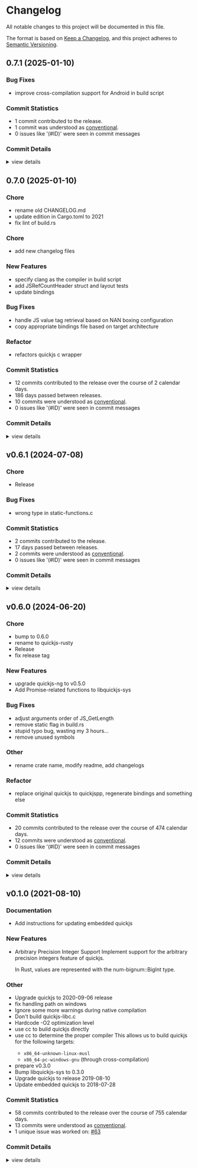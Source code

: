 # Changelog

All notable changes to this project will be documented in this file.

The format is based on [Keep a Changelog](https://keepachangelog.com/en/1.0.0/),
and this project adheres to [Semantic Versioning](https://semver.org/spec/v2.0.0.html).

## 0.7.1 (2025-01-10)

### Bug Fixes

 - <csr-id-8d5c593e0d09193fd1a5e6e8668f11c9dedbd45a/> improve cross-compilation support for Android in build script

### Commit Statistics

<csr-read-only-do-not-edit/>

 - 1 commit contributed to the release.
 - 1 commit was understood as [conventional](https://www.conventionalcommits.org).
 - 0 issues like '(#ID)' were seen in commit messages

### Commit Details

<csr-read-only-do-not-edit/>

<details><summary>view details</summary>

 * **Uncategorized**
    - Improve cross-compilation support for Android in build script ([`8d5c593`](https://github.com/Icemic/quickjs-rusty/commit/8d5c593e0d09193fd1a5e6e8668f11c9dedbd45a))
</details>

## 0.7.0 (2025-01-10)

<csr-id-65bf6cb7a8176c67ef1669465a52cc8694e3be88/>
<csr-id-657d42ccc888b183e33f47c237a34cdeee305137/>
<csr-id-9dad3a324624a1822476a0b44a57c86c836625a8/>
<csr-id-3f65492ed4852921c880770871f5d84d16766418/>
<csr-id-a1a7927ad2b88700746d2a80911df4ed540490fd/>

### Chore

 - <csr-id-65bf6cb7a8176c67ef1669465a52cc8694e3be88/> rename old CHANGELOG.md
 - <csr-id-657d42ccc888b183e33f47c237a34cdeee305137/> update edition in Cargo.toml to 2021
 - <csr-id-9dad3a324624a1822476a0b44a57c86c836625a8/> fix lint of build.rs

### Chore

 - <csr-id-a1a7927ad2b88700746d2a80911df4ed540490fd/> add new changelog files

### New Features

 - <csr-id-9ab8235979cf218ac9c70cbd1b6104642fdf126a/> specify clang as the compiler in build script
 - <csr-id-3c8ab3a00989af089776687b6fc3cfb383441531/> add JSRefCountHeader struct and layout tests
 - <csr-id-e96d41e98c2481eb9b4fa64086d82ead25e731ef/> update bindings

### Bug Fixes

 - <csr-id-75eb98624cf92a78bdb9bb4ba82bda0e0fafebb5/> handle JS value tag retrieval based on NAN boxing configuration
 - <csr-id-db5d12422434ef0382e6ea0f12e1d9b40720ff47/> copy appropriate bindings file based on target architecture

### Refactor

 - <csr-id-3f65492ed4852921c880770871f5d84d16766418/> refactors quickjs c wrapper

### Commit Statistics

<csr-read-only-do-not-edit/>

 - 12 commits contributed to the release over the course of 2 calendar days.
 - 186 days passed between releases.
 - 10 commits were understood as [conventional](https://www.conventionalcommits.org).
 - 0 issues like '(#ID)' were seen in commit messages

### Commit Details

<csr-read-only-do-not-edit/>

<details><summary>view details</summary>

 * **Uncategorized**
    - Release libquickjs-ng-sys v0.7.0, quickjs-rusty v0.7.0, safety bump quickjs-rusty v0.7.0 ([`4d1dc54`](https://github.com/Icemic/quickjs-rusty/commit/4d1dc54cef443ddb2af527b5576abf2d8f52a361))
    - Add new changelog files ([`a1a7927`](https://github.com/Icemic/quickjs-rusty/commit/a1a7927ad2b88700746d2a80911df4ed540490fd))
    - Rename old CHANGELOG.md ([`65bf6cb`](https://github.com/Icemic/quickjs-rusty/commit/65bf6cb7a8176c67ef1669465a52cc8694e3be88))
    - Update edition in Cargo.toml to 2021 ([`657d42c`](https://github.com/Icemic/quickjs-rusty/commit/657d42ccc888b183e33f47c237a34cdeee305137))
    - Fix lint of build.rs ([`9dad3a3`](https://github.com/Icemic/quickjs-rusty/commit/9dad3a324624a1822476a0b44a57c86c836625a8))
    - Refactors quickjs c wrapper ([`3f65492`](https://github.com/Icemic/quickjs-rusty/commit/3f65492ed4852921c880770871f5d84d16766418))
    - Specify clang as the compiler in build script ([`9ab8235`](https://github.com/Icemic/quickjs-rusty/commit/9ab8235979cf218ac9c70cbd1b6104642fdf126a))
    - Add JSRefCountHeader struct and layout tests ([`3c8ab3a`](https://github.com/Icemic/quickjs-rusty/commit/3c8ab3a00989af089776687b6fc3cfb383441531))
    - Handle JS value tag retrieval based on NAN boxing configuration ([`75eb986`](https://github.com/Icemic/quickjs-rusty/commit/75eb98624cf92a78bdb9bb4ba82bda0e0fafebb5))
    - Copy appropriate bindings file based on target architecture ([`db5d124`](https://github.com/Icemic/quickjs-rusty/commit/db5d12422434ef0382e6ea0f12e1d9b40720ff47))
    - Update bindings ([`e96d41e`](https://github.com/Icemic/quickjs-rusty/commit/e96d41e98c2481eb9b4fa64086d82ead25e731ef))
    - Upgrade quickjs to 0.8.0 and fix some breaking changes ([`caa031c`](https://github.com/Icemic/quickjs-rusty/commit/caa031c61ebad6eb984432b5a8e3be4aabf89ba6))
</details>

## v0.6.1 (2024-07-08)

<csr-id-e89081e8eee4c188ecc06336a42b30e5b0a74f2a/>

### Chore

 - <csr-id-e89081e8eee4c188ecc06336a42b30e5b0a74f2a/> Release

### Bug Fixes

 - <csr-id-2c87faf416b501a97fae17bd94133d216a71ccc3/> wrong type in static-functions.c

### Commit Statistics

<csr-read-only-do-not-edit/>

 - 2 commits contributed to the release.
 - 17 days passed between releases.
 - 2 commits were understood as [conventional](https://www.conventionalcommits.org).
 - 0 issues like '(#ID)' were seen in commit messages

### Commit Details

<csr-read-only-do-not-edit/>

<details><summary>view details</summary>

 * **Uncategorized**
    - Release ([`e89081e`](https://github.com/Icemic/quickjs-rusty/commit/e89081e8eee4c188ecc06336a42b30e5b0a74f2a))
    - Wrong type in static-functions.c ([`2c87faf`](https://github.com/Icemic/quickjs-rusty/commit/2c87faf416b501a97fae17bd94133d216a71ccc3))
</details>

## v0.6.0 (2024-06-20)

<csr-id-80b6c93ef819b303cd328f02f781eaa1efa91bd9/>
<csr-id-e636641a365add28ccb3f6b824ba56d186ae8f0d/>
<csr-id-efa4b7375e53bb746021eaceab246a34cc27879f/>
<csr-id-23231eef7264900761eebd3232675a16b5a26800/>
<csr-id-e9f0d239b6798fa86e99e0f0d238e800f8b4993d/>
<csr-id-094faba594805610d838619cfe9066fd2b876c0d/>

### Chore

 - <csr-id-80b6c93ef819b303cd328f02f781eaa1efa91bd9/> bump to 0.6.0
 - <csr-id-e636641a365add28ccb3f6b824ba56d186ae8f0d/> rename to quickjs-rusty
 - <csr-id-efa4b7375e53bb746021eaceab246a34cc27879f/> Release
 - <csr-id-23231eef7264900761eebd3232675a16b5a26800/> fix release tag

### New Features

 - <csr-id-0a0ed4669ef68d96136873426f1645ea04f37ebb/> upgrade quickjs-ng to v0.5.0
 - <csr-id-9a7e1af45fcef1af294f50317963cbdb094a6e1b/> Add Promise-related functions to libquickjs-sys

### Bug Fixes

 - <csr-id-e490bd81e35294c7d173442724e1f0a0202f0f3d/> adjust arguments order of JS_GetLength
 - <csr-id-a58283689b8180dc12799fd6a8bc0845d09314b1/> remove static flag in build.rs
 - <csr-id-13605d0109fe46745bd79f041afd982e0673a624/> stupid typo bug, wasting my 3 hours...
 - <csr-id-2ad33b777e2cda59d3ac5a2525c5133bc906ae82/> remove unused symbols

### Other

 - <csr-id-e9f0d239b6798fa86e99e0f0d238e800f8b4993d/> rename crate name, modify readme, add changelogs

### Refactor

 - <csr-id-094faba594805610d838619cfe9066fd2b876c0d/> replace original quickjs to quickjspp, regenerate bindings and something else

### Commit Statistics

<csr-read-only-do-not-edit/>

 - 20 commits contributed to the release over the course of 474 calendar days.
 - 12 commits were understood as [conventional](https://www.conventionalcommits.org).
 - 0 issues like '(#ID)' were seen in commit messages

### Commit Details

<csr-read-only-do-not-edit/>

<details><summary>view details</summary>

 * **Uncategorized**
    - Bump to 0.6.0 ([`80b6c93`](https://github.com/Icemic/quickjs-rusty/commit/80b6c93ef819b303cd328f02f781eaa1efa91bd9))
    - Rename to quickjs-rusty ([`e636641`](https://github.com/Icemic/quickjs-rusty/commit/e636641a365add28ccb3f6b824ba56d186ae8f0d))
    - Upgrade quickjs-ng to v0.5.0 ([`0a0ed46`](https://github.com/Icemic/quickjs-rusty/commit/0a0ed4669ef68d96136873426f1645ea04f37ebb))
    - Add Promise-related functions to libquickjs-sys ([`9a7e1af`](https://github.com/Icemic/quickjs-rusty/commit/9a7e1af45fcef1af294f50317963cbdb094a6e1b))
    - Adds OwnedJsPromise ([`5c2bfe3`](https://github.com/Icemic/quickjs-rusty/commit/5c2bfe3d0878d2d24613aacf4eff7d24e5768d7e))
    - Bump quickjs-ng version ([`1d1aaff`](https://github.com/Icemic/quickjs-rusty/commit/1d1aaff777b6ec22d353e4ec6454ca4729da0432))
    - Adjust arguments order of JS_GetLength ([`e490bd8`](https://github.com/Icemic/quickjs-rusty/commit/e490bd81e35294c7d173442724e1f0a0202f0f3d))
    - Release ([`efa4b73`](https://github.com/Icemic/quickjs-rusty/commit/efa4b7375e53bb746021eaceab246a34cc27879f))
    - Patch quickjs to add new methods and avoid import *.c ([`89564b7`](https://github.com/Icemic/quickjs-rusty/commit/89564b7b0729e5cbde97a3e44caba36140e4feab))
    - Bump libquickjspp-sys version to 0.6.0-rc.0 ([`f602673`](https://github.com/Icemic/quickjs-rusty/commit/f602673c157ec77173e3794c9eca7bde4e0cce95))
    - Upgrades to latest quickjs-ng and fix missing symbols ([`f8365f4`](https://github.com/Icemic/quickjs-rusty/commit/f8365f4117f51aed66b2bd48fa1dfceaf74fd8ba))
    - Adapts to quickjs-ng (WIP) ([`318d2ec`](https://github.com/Icemic/quickjs-rusty/commit/318d2ec780b4e15a551847944ea1b1e78e785b49))
    - Replace original quickjs with quickjs-ng ([`6618e4c`](https://github.com/Icemic/quickjs-rusty/commit/6618e4cbc6035f3628466d05dd36c3b706da54e8))
    - Fix release tag ([`23231ee`](https://github.com/Icemic/quickjs-rusty/commit/23231eef7264900761eebd3232675a16b5a26800))
    - Remove static flag in build.rs ([`a582836`](https://github.com/Icemic/quickjs-rusty/commit/a58283689b8180dc12799fd6a8bc0845d09314b1))
    - Rename crate name, modify readme, add changelogs ([`e9f0d23`](https://github.com/Icemic/quickjs-rusty/commit/e9f0d239b6798fa86e99e0f0d238e800f8b4993d))
    - Stupid typo bug, wasting my 3 hours... ([`13605d0`](https://github.com/Icemic/quickjs-rusty/commit/13605d0109fe46745bd79f041afd982e0673a624))
    - Feat(libquickjs-sys): add JS_NewPointer method fix(libquickjs-sys): parameter type ([`01b0feb`](https://github.com/Icemic/quickjs-rusty/commit/01b0feba7d308d5394d497a7b344641878b524c0))
    - Remove unused symbols ([`2ad33b7`](https://github.com/Icemic/quickjs-rusty/commit/2ad33b777e2cda59d3ac5a2525c5133bc906ae82))
    - Replace original quickjs to quickjspp, regenerate bindings and something else ([`094faba`](https://github.com/Icemic/quickjs-rusty/commit/094faba594805610d838619cfe9066fd2b876c0d))
</details>

## v0.1.0 (2021-08-10)

<csr-id-ff6e5a5bc1f000fe8c477410ada1a9c8fc8b6510/>
<csr-id-7dc5d352e8e907c040648b689e6588a1273abcbd/>
<csr-id-6c144258b6415d97bb44bad6e4defd735c39f2af/>
<csr-id-f01400a5523359801b95874037050e8634d150c4/>
<csr-id-ebf71e465392bf93fde1662299ef0deda6e93a3b/>
<csr-id-83cd850782efc081b2aa55dd7bb8f52d951f2d72/>
<csr-id-d705b7f85f226b8bd4ae3b6706fffdbc5b2cda40/>
<csr-id-306835e393d7e49f36efbca0a727b96fdb2601c1/>
<csr-id-ef0e6399ca24f68c32649e3f660f989f6a269adf/>
<csr-id-a89c6fd9300114afb6cf91cbf274224adc7ae88c/>
<csr-id-d5d77f8f278b815204a6deaef9b3aec28fa28e9f/>

### Documentation

 - <csr-id-00c78c874c5937fc4363b39c98a2ea1dd651ad40/> Add instructions for updating embedded quickjs

### New Features

 - <csr-id-308686035b36bab154a88db5ab4455ac361aafb7/> Arbitrary Precision Integer Support
   Implement support for the arbitrary precision integers feature of
   quickjs.
   
   In Rust, values are represented with the num-bignum::BigInt type.

### Other

 - <csr-id-ff6e5a5bc1f000fe8c477410ada1a9c8fc8b6510/> Upgrade quickjs to 2020-09-06 release
 - <csr-id-7dc5d352e8e907c040648b689e6588a1273abcbd/> fix handling path on windows
 - <csr-id-6c144258b6415d97bb44bad6e4defd735c39f2af/> Ignore some more warnings during native compilation
 - <csr-id-f01400a5523359801b95874037050e8634d150c4/> Don't build quickjs-libc.c
 - <csr-id-ebf71e465392bf93fde1662299ef0deda6e93a3b/> Hardcode -O2 optimization level
 - <csr-id-83cd850782efc081b2aa55dd7bb8f52d951f2d72/> use cc to build quickjs directly
 - <csr-id-d705b7f85f226b8bd4ae3b6706fffdbc5b2cda40/> use cc to determine the proper compiler
   This allows us to build quickjs for the following targets:
   * `x86_64-unknown-linux-musl`
   * `x86_64-pc-windows-gnu` (through cross-compilation)
 - <csr-id-306835e393d7e49f36efbca0a727b96fdb2601c1/> prepare v0.3.0
 - <csr-id-ef0e6399ca24f68c32649e3f660f989f6a269adf/> Bump libquickjs-sys to 0.3.0
 - <csr-id-a89c6fd9300114afb6cf91cbf274224adc7ae88c/> Upgrade quickjs to release  2019-08-10
 - <csr-id-d5d77f8f278b815204a6deaef9b3aec28fa28e9f/> Update embedded quickjs to 2018-07-28

### Commit Statistics

<csr-read-only-do-not-edit/>

 - 58 commits contributed to the release over the course of 755 calendar days.
 - 13 commits were understood as [conventional](https://www.conventionalcommits.org).
 - 1 unique issue was worked on: [#63](https://github.com/Icemic/quickjs-rusty/issues/63)

### Commit Details

<csr-read-only-do-not-edit/>

<details><summary>view details</summary>

 * **[#63](https://github.com/Icemic/quickjs-rusty/issues/63)**
    - Allow specifying the path to libquickjs.a ([`1284f7b`](https://github.com/Icemic/quickjs-rusty/commit/1284f7b041b9d62a8bcd7817826f21b3210a546b))
 * **Uncategorized**
    - Prepare -sy 0.10 release ([`070f20a`](https://github.com/Icemic/quickjs-rusty/commit/070f20ae17615d9e38d5dab279c3161591bb84b7))
    - Update quickjs to 2021-03-27 ([`fb569ed`](https://github.com/Icemic/quickjs-rusty/commit/fb569edd84f772e3336c6875a23cb794da091706))
    - Initial Bindings Refactor ([`f32bb71`](https://github.com/Icemic/quickjs-rusty/commit/f32bb7165a37ac075fdbe4ae0f4ab3cf71416273))
    - Bump bindgen/cc versions ([`92e68b9`](https://github.com/Icemic/quickjs-rusty/commit/92e68b914581d98be27d6e56507c52f7795a2fd3))
    - Bump versions (0.4.0) ([`7b8412d`](https://github.com/Icemic/quickjs-rusty/commit/7b8412d11c517c5f9e1ff652e8ec4975ca7b25a4))
    - Prepare for new releases ([`4cc491c`](https://github.com/Icemic/quickjs-rusty/commit/4cc491c25745c096bca6d52156ce90bff0b606ae))
    - Stop canonicalizing paths in build.rs. ([`9fa5f97`](https://github.com/Icemic/quickjs-rusty/commit/9fa5f9798a8791828a9249f0bdf73ef7373f235a))
    - Fix up static wrapper logic ([`03998e4`](https://github.com/Icemic/quickjs-rusty/commit/03998e454c851ba6cae8015f48060d027935f848))
    - Re-generate bindings ([`eb28ee5`](https://github.com/Icemic/quickjs-rusty/commit/eb28ee58263f8071a586e12ccdecf2f81c7853bf))
    - Fix quickjs update instructions ([`c3e3395`](https://github.com/Icemic/quickjs-rusty/commit/c3e33951f585a1174434fa7987a5945a2f1a1b50))
    - Updated quickjs to 2020-11-08 ([`bede50f`](https://github.com/Icemic/quickjs-rusty/commit/bede50f636884f1ff2c5974b6926b990af86a292))
    - Added most static inline functions and moved to new file ([`d93ef40`](https://github.com/Icemic/quickjs-rusty/commit/d93ef40eb480a89927001bf643a810a66f550521))
    - Hide possible build warnings on C side ([`93d0a22`](https://github.com/Icemic/quickjs-rusty/commit/93d0a2214a5b97909ef06cbd79ce08fd81870252))
    - Clippy fixes 2 ([`dad76a5`](https://github.com/Icemic/quickjs-rusty/commit/dad76a589613018f4a3b721b16a6a8283e9cd5ad))
    - Clippy fixes ([`8d524ff`](https://github.com/Icemic/quickjs-rusty/commit/8d524ff371ce318e93616ebad7ac33572118363c))
    - Added static inline functions to lib JS_DupValue, JS_FreeValue, JS_NewInt32, JS_NewBool and JS_NewFloat64 ([`8e7d184`](https://github.com/Icemic/quickjs-rusty/commit/8e7d1846b016e6c80171d8122e3c9dcae8b17d08))
    - (cargo-release) version 0.8.0 ([`5f2e0c6`](https://github.com/Icemic/quickjs-rusty/commit/5f2e0c622ef9d5b56a4e14c39d48826276026765))
    - Bump libquickjs-sys version requirements ([`ca97d98`](https://github.com/Icemic/quickjs-rusty/commit/ca97d98407441daa00b155256467b2056df155fd))
    - Upgrade quickjs to 2020-09-06 release ([`ff6e5a5`](https://github.com/Icemic/quickjs-rusty/commit/ff6e5a5bc1f000fe8c477410ada1a9c8fc8b6510))
    - (cargo-release) version 0.7.0 ([`752df55`](https://github.com/Icemic/quickjs-rusty/commit/752df5500e6e5237c7b5822f9c20fc60277b3f19))
    - Prepare releasing libquickjs-sys 0.7 and quickjs-0.3.4 ([`92a56d5`](https://github.com/Icemic/quickjs-rusty/commit/92a56d5c968bdbea9df7e091b304ddf9a10c98bb))
    - Finish updating quickjs to 2020-07-05 ([`961b144`](https://github.com/Icemic/quickjs-rusty/commit/961b14414ca640fffb83b6859a2b5b4c226e597c))
    - Upgrade quickjs lib to latest 2020-07-05 ([`49626b4`](https://github.com/Icemic/quickjs-rusty/commit/49626b4128883675ff7711c65e5ad796b6bf95e8))
    - Also add cargo-release config for sys crate ([`f49a1a4`](https://github.com/Icemic/quickjs-rusty/commit/f49a1a49bf5bb845fc2384520939e51168997079))
    - Fix handling path on windows ([`7dc5d35`](https://github.com/Icemic/quickjs-rusty/commit/7dc5d352e8e907c040648b689e6588a1273abcbd))
    - Release 0.3.2 ([`76f772e`](https://github.com/Icemic/quickjs-rusty/commit/76f772e0b178f5b40447f3decc710c4e67816093))
    - Ignore some more warnings during native compilation ([`6c14425`](https://github.com/Icemic/quickjs-rusty/commit/6c144258b6415d97bb44bad6e4defd735c39f2af))
    - Don't build quickjs-libc.c ([`f01400a`](https://github.com/Icemic/quickjs-rusty/commit/f01400a5523359801b95874037050e8634d150c4))
    - Update stack overflow patch ([`8170852`](https://github.com/Icemic/quickjs-rusty/commit/81708528f823a3486e540385aeecbbc6a1fbff09))
    - Update quickjs to 2020-04-12 ([`387b3b5`](https://github.com/Icemic/quickjs-rusty/commit/387b3b53df22b2e19e63376467bb2ba7c04f370b))
    - Hardcode -O2 optimization level ([`ebf71e4`](https://github.com/Icemic/quickjs-rusty/commit/ebf71e465392bf93fde1662299ef0deda6e93a3b))
    - Use cc to build quickjs directly ([`83cd850`](https://github.com/Icemic/quickjs-rusty/commit/83cd850782efc081b2aa55dd7bb8f52d951f2d72))
    - Use cc to determine the proper compiler ([`d705b7f`](https://github.com/Icemic/quickjs-rusty/commit/d705b7f85f226b8bd4ae3b6706fffdbc5b2cda40))
    - Libquickjs-sys v0.5.0 release ([`b0b54e7`](https://github.com/Icemic/quickjs-rusty/commit/b0b54e73f9d58ee472610e40c91186b967a45423))
    - Finish the quickjs update to 2020-03-16 ([`86207cc`](https://github.com/Icemic/quickjs-rusty/commit/86207cc0a0e46913f1f2cc3e355e7c0159f4ed58))
    - Update quickjs to 2020-03-16 ([`2973b0e`](https://github.com/Icemic/quickjs-rusty/commit/2973b0e1c875bdc08cdb4442d62aedfc1a90af5e))
    - Fix build for bignum feature ([`0284b12`](https://github.com/Icemic/quickjs-rusty/commit/0284b120369e3e40c510eb654a17f166eef707cf))
    - Update quickjs to 2020-01-19 ([`8b1b6fb`](https://github.com/Icemic/quickjs-rusty/commit/8b1b6fbd46eef4d42489928a47551586d3014958))
    - Prepare v0.3.0 ([`306835e`](https://github.com/Icemic/quickjs-rusty/commit/306835e393d7e49f36efbca0a727b96fdb2601c1))
    - Update quickjs to 2019-10-27 ([`5578af7`](https://github.com/Icemic/quickjs-rusty/commit/5578af79a938f15df8213cd494fc1238a5063783))
    - Arbitrary Precision Integer Support ([`3086860`](https://github.com/Icemic/quickjs-rusty/commit/308686035b36bab154a88db5ab4455ac361aafb7))
    - Update quickjs to 2019-09-18 ([`f65c702`](https://github.com/Icemic/quickjs-rusty/commit/f65c702428700b911abb7ff8ae03d83437263ae1))
    - Update quickjs to  2019-09-01 release ([`7f31c26`](https://github.com/Icemic/quickjs-rusty/commit/7f31c267ff0d6c5ff23a90c711c50b25766fd038))
    - V0.2.1 release ([`f05e738`](https://github.com/Icemic/quickjs-rusty/commit/f05e738c44c2e35528a9cfcef96c5b3a15b1cb02))
    - Merge pull request #19 from a-rodin/stack-overflow-signed ([`e4643a6`](https://github.com/Icemic/quickjs-rusty/commit/e4643a6aa1ebc5d559d5e6761667fef92aa423d3))
    - Add "patched" feature with "stack-overflow-signed.patch" ([`fd24e20`](https://github.com/Icemic/quickjs-rusty/commit/fd24e206f24d28e86dc2d4a1ec8d7f748f7da574))
    - Merge pull request #20 from theduke/deserialize-values ([`a43ab71`](https://github.com/Icemic/quickjs-rusty/commit/a43ab71d6a35fcf0d68211e289342e6356caa7e8))
    - Bump libquickjs-sys to 0.3.0 ([`ef0e639`](https://github.com/Icemic/quickjs-rusty/commit/ef0e6399ca24f68c32649e3f660f989f6a269adf))
    - Upgrade quickjs to release  2019-08-10 ([`a89c6fd`](https://github.com/Icemic/quickjs-rusty/commit/a89c6fd9300114afb6cf91cbf274224adc7ae88c))
    - 0.2.0 release ([`675139e`](https://github.com/Icemic/quickjs-rusty/commit/675139ee2e381c118022dbecec2605ba82bfaa0a))
    - Add instructions for updating embedded quickjs ([`00c78c8`](https://github.com/Icemic/quickjs-rusty/commit/00c78c874c5937fc4363b39c98a2ea1dd651ad40))
    - Formatting... ([`90e11d7`](https://github.com/Icemic/quickjs-rusty/commit/90e11d7f486d813e70c447ec1ddf4b0e919c0335))
    - Update embedded quickjs to 2018-07-28 ([`d5d77f8`](https://github.com/Icemic/quickjs-rusty/commit/d5d77f8f278b815204a6deaef9b3aec28fa28e9f))
    - Rename crate to quick-js ([`3851a43`](https://github.com/Icemic/quickjs-rusty/commit/3851a43e85e87e644720c899326babdc51e4f767))
    - 0.1.0-alpha.4 release with updated QuickJS ([`af0cd2b`](https://github.com/Icemic/quickjs-rusty/commit/af0cd2bf7f9c0d87c1190493dd8f23a54c101d3a))
    - Update quickjs to 2019-07-21 release ([`676e645`](https://github.com/Icemic/quickjs-rusty/commit/676e645be81ad91bc15bfd71df0f54ebe7884645))
    - Refactor crate names... damn name squatters! ([`51d0f28`](https://github.com/Icemic/quickjs-rusty/commit/51d0f28b20c8af3708c2fb4b66da069f207b7018))
</details>

